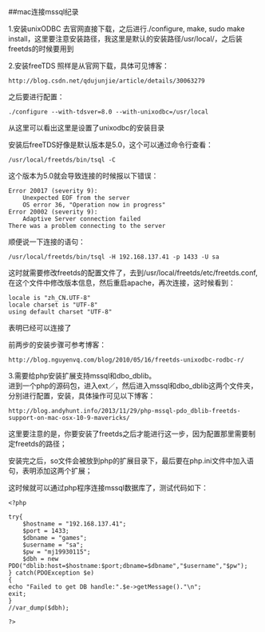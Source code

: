 ##mac连接mssql纪录

1.安装unixODBC
去官网直接下载，之后进行./configure, make, sudo make install，这里要注意安装路径，我这里是默认的安装路径/usr/local/，之后装freetds的时候要用到


2.安装freeTDS
照样是从官网下载，具体可见博客：  

	http://blog.csdn.net/qdujunjie/article/details/30063279   
之后要进行配置：  

	./configure --with-tdsver=8.0 --with-unixodbc=/usr/local  
从这里可以看出这里是设置了unixodbc的安装目录



安装后freeTDS好像是默认版本是5.0，这个可以通过命令行查看：  

	/usr/local/freetds/bin/tsql -C  
	
这个版本为5.0就会导致连接的时候报以下错误：  

	Error 20017 (severity 9):
		Unexpected EOF from the server
		OS error 36, "Operation now in progress"
	Error 20002 (severity 9):
		Adaptive Server connection failed
	There was a problem connecting to the server

顺便说一下连接的语句：  

	/usr/local/freetds/bin/tsql -H 192.168.137.41 -p 1433 -U sa

这时就需要修改freetds的配置文件了，去到/usr/local/freetds/etc/freetds.conf,在这个文件中修改版本信息，然后重启apache，再次连接，这时候看到：  

	locale is "zh_CN.UTF-8"
	locale charset is "UTF-8"
	using default charset "UTF-8"
	
表明已经可以连接了

前两步的安装步骤可参考博客：  

	http://blog.nguyenvq.com/blog/2010/05/16/freetds-unixodbc-rodbc-r/


3.需要给php安装扩展支持mssql和dbo\_dblib。  
进到一个php的源码包，进入ext／，然后进入mssql和dbo\_dblib这两个文件夹，分别进行配置，安装，具体操作可见以下博客：  
  
	http://blog.andyhunt.info/2013/11/29/php-mssql-pdo_dblib-freetds-support-on-mac-osx-10-9-mavericks/  
这里要注意的是，你要安装了freetds之后才能进行这一步，因为配置那里需要制定freetds的路径；

安装完之后，so文件会被放到php的扩展目录下，最后要在php.ini文件中加入语句，表明添加这两个扩展；


这时候就可以通过php程序连接mssql数据库了，测试代码如下：  

	<?php
	
	try{
	    $hostname = "192.168.137.41";
	    $port = 1433;
	    $dbname = "games";
	    $username = "sa";
	    $pw = "mj19930115";
	    $dbh = new PDO("dblib:host=$hostname:$port;dbname=$dbname","$username","$pw");
	} catch(PDOException $e)
	{
	echo "Failed to get DB handle:".$e->getMessage()."\n";
	exit;
	}
	//var_dump($dbh);
	
	?>


